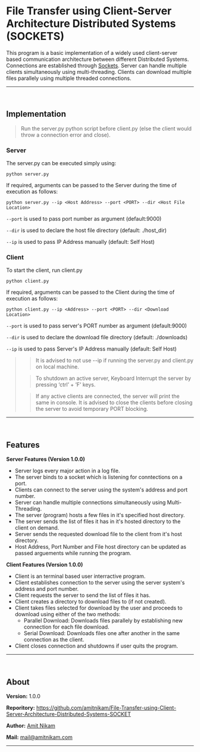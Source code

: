 # File Transfer using Client-Server Architecture Distributed Systems (SOCKETS)

This program is a basic implementation of a widely used client-server based communication architecture between different Distributed Systems. Connections are established through [Sockets](https://www.tutorialspoint.com/unix_sockets/what_is_socket.htm). Server can handle multiple clients simultaneously using multi-threading. Clients can download multiple files parallely using multiple threaded connections.

___
<br>

## Implementation

> Run the server.py python script before client.py (else the client would throw a connection error and close).

### Server
The server.py can be executed simply using:
    
    python server.py

If required, arguments can be passed to the Server during the time of
execution as follows:

    python server.py --ip <Host Address> --port <PORT> --dir <Host File Location>

`--port` is used to pass port number as argument (default:9000)

`--dir` is used to declare the host file directory (default: ./host_dir)

`--ip` is used to pass IP Address manually (default: Self Host)

### Client
To start the client, run client.py

    python client.py

If required, arguments can be passed to the Client during the time of
execution as follows:

    python client.py --ip <Address> --port <PORT> --dir <Download Location>

`--port` is used to pass server's PORT number as argument (default:9000)

`--dir` is used to declare the download file directory (default: ./downloads)

`--ip` is used to pass Server's IP Address manually (default: Self Host)

>> It is advised to not use --ip if running the server.py and client.py on local machine. 
>
>> To shutdown an active server, Keyboard Interrupt the server by
pressing ‘ctrl’ + ’F’ keys.
>
>> If any active clients are connected, the server will print the same in console. It is advised to close the clients before closing the server to avoid temporary PORT blocking.

___
<br>

## Features

__Server Features (Version 1.0.0)__
- Server logs every major action in a log file.
- The server binds to a socket which is listening for conntections on a port.
- Clients can connect to the server using the system's address and port number.
- Server can handle multiple connections simultaneously using Multi-Threading.
- The server (program) hosts a few files in it's specified host directory.
- The server sends the list of files it has in it's hosted directory to the client on demand.
- Server sends the requested download file to the client from it's host directory.
- Host Address, Port Number and File host directory can be updated as passed arguements while running the program.

__Client Features (Version 1.0.0)__
- Client is an terminal based user interractive program.
- Client establishes connection to the server using the server system's address and port number.
- Client requests the server to send the list of files it has.
- Client creates a directory to download files to (if not created).
- Client takes files selected for download by the user and proceeds to download using either of the two methods:
    - Parallel Download: Downloads files parallely by establishing new connection for each file download.
    - Serial Download: Downloads files one after another in the same connection as the client.  
- Client closes connection and shutdowns if user quits the program.

___
<br>

## About

__Version:__ 1.0.0

__Reporitory:__ <https://github.com/amitnikam/File-Transfer-using-Client-Server-Architecture-Distributed-Systems-SOCKET>

__Author:__ [Amit Nikam](https://github.com/amitnikam)

__Mail:__ <mail@amitnikam.com>

___
